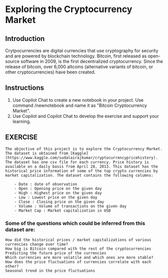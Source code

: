 # Exploring the  Cryptocurrency Market

## Introduction

   Crytpocurrencies are digital currencies that use cryptography for security and are powered by blockchain technology. Bitcoin, first released as open-source software in 2009, is the first decentralized cryptocurrency. Since the release of bitcoin, over 6,000 altcoins (alternative variants of bitcoin, or other cryptocurrencies) have been created.

## Instructions
1. Use Copilot Chat to create a new notebook in your project. Use command /newnotebook and name it as "Bitcoin Cryptocurrency Market".
2. Use Copilot and Copilot Chat to develop the exercise and support your learning.

## EXERCISE

    The objective of this project is to explore the Cryptocurrency Market. The dataset is obtained from [Kaggle](https://www.kaggle.com/sudalairajkumar/cryptocurrencypricehistory). The dataset has one csv file for each currency. Price history is available on a daily basis from April 28, 2013. This dataset has the historical price information of some of the top crypto currencies by market capitalization. The dataset contains the following columns:

        - Date : date of observation
        - Open : Opening price on the given day
        - High : Highest price on the given day
        - Low : Lowest price on the given day
        - Close : Closing price on the given day
        - Volume : Volume of transactions on the given day
        - Market Cap : Market capitalization in USD

### Some of the questions which could be inferred from this dataset are:

    How did the historical prices / market capitalizations of various currencies change over time?
    How big is Bitcoin compared with the rest of the cryptocurrencies
    Predicting the future price of the currencies
    Which currencies are more volatile and which ones are more stable?
    How does the price fluctuations of currencies correlate with each other?
    Seasonal trend in the price fluctuations
